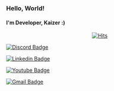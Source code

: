 ### Hello, World!
#### I'm Developer, Kaizer :)
<div align=center>
	
[![Hits](https://hits.seeyoufarm.com/api/count/incr/badge.svg?url=https%3A%2F%2Fgithub.com%2FKaizer1111&count_bg=%2379C83D&title_bg=%23555555&icon=python.svg&icon_color=%23E7E7E7&title=%EB%B0%A9%EB%AC%B8%EC%9E%90+%EC%88%98+%3A+&edge_flat=false)](https://hits.seeyoufarm.com)
	
</div>

[![Discord Badge](http://img.shields.io/badge/Discord-7289DA?style=flat-square&logo=github&link=https://discord.gg/ksk)](https://discord.gg/ksk)
	
  [![Linkedin Badge](https://img.shields.io/badge/-LinkedIn-blue?style=flat-square&logo=Linkedin&logoColor=white&link=https://www.linkedin.com/in/seong-yun-byeon-8183a8113/)](https://www.linkedin.com/in/seong-yun-byeon-8183a8113/)
	
  [![Youtube Badge](https://img.shields.io/badge/Youtube-ff0000?style=flat-square&logo=youtube&link=https://www.youtube.com/channel/UCZGCWv7ncrHt2tlXa0y92rA)](https://www.youtube.com/channel/UCZGCWv7ncrHt2tlXa0y92rA)
	
  [![Gmail Badge](https://img.shields.io/badge/Gmail-d14836?style=flat-square&logo=Gmail&logoColor=white&link=mailto:KSKkosaker@gmail.com)](mailto:KSKkosaker@gmail.com)
<!--
**Kaizer1111/Kaizer1111** is a ✨ _special_ ✨ repository because its `README.md` (this file) appears on your GitHub profile.

